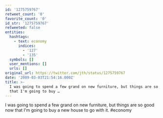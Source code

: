```yaml
---
id: '1275759767'
retweet_count: '0'
favorite_count: '0'
id_str: '1275759767'
retweeted: false
entities:
  hashtags:
    - text: economy
      indices:
        - '127'
        - '135'
  symbols: []
  user_mentions: []
  urls: []
original_url: https://twitter.com/jth/status/1275759767
date: '2009-03-03T21:54:16.000Z'
title: >-
  I was going to spend a few grand on new furniture, but things are so good now
  that I'm going to buy …
---
```


I was going to spend a few grand on new furniture, but things are so good now that I'm going to buy a new house to go with it. #economy